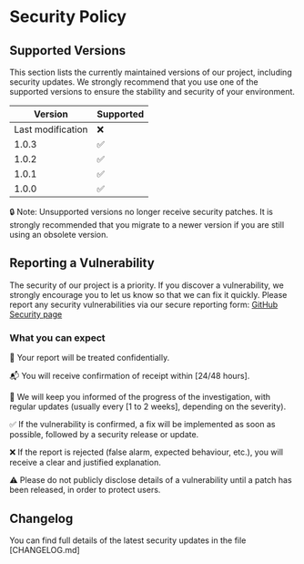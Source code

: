 # Security Policy

## Supported Versions

This section lists the currently maintained versions of our project, including security updates. We strongly recommend that you use one of the supported versions to ensure the stability and security of your environment.

| Version | Supported          |
| ------- | ------------------ |
|Last modification | :x:       |
| 1.0.3   | :white_check_mark: |
| 1.0.2   | :white_check_mark: |
| 1.0.1   | :white_check_mark: |
| 1.0.0   | :white_check_mark: |

🔒 Note: Unsupported versions no longer receive security patches. It is strongly recommended that you migrate to a newer version if you are still using an obsolete version.

## Reporting a Vulnerability

The security of our project is a priority. If you discover a vulnerability, we strongly encourage you to let us know so that we can fix it quickly.
Please report any security vulnerabilities via our secure reporting form: [GitHub Security page](https://github.com/arthur10o/THE-WEBISTE/security/advisories/new)
### What you can expect
🔐 Your report will be treated confidentially.

📬 You will receive confirmation of receipt within [24/48 hours].

🔄 We will keep you informed of the progress of the investigation, with regular updates (usually every [1 to 2 weeks], depending on the severity).

✅ If the vulnerability is confirmed, a fix will be implemented as soon as possible, followed by a security release or update.

❌ If the report is rejected (false alarm, expected behaviour, etc.), you will receive a clear and justified explanation.


⚠️ Please do not publicly disclose details of a vulnerability until a patch has been released, in order to protect users.

## Changelog
You can find full details of the latest security updates in the file [CHANGELOG.md]
